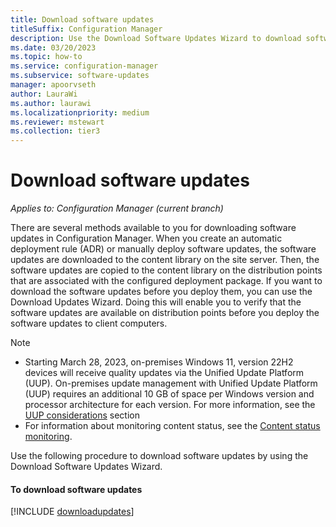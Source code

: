 ```yaml
---
title: Download software updates
titleSuffix: Configuration Manager
description: Use the Download Software Updates Wizard to download software updates and distribute them to distribution points so they are ready to deploy to clients.
ms.date: 03/20/2023
ms.topic: how-to
ms.service: configuration-manager
ms.subservice: software-updates
manager: apoorvseth
author: LauraWi
ms.author: laurawi
ms.localizationpriority: medium
ms.reviewer: mstewart
ms.collection: tier3
---
```




# Download software updates

*Applies to: Configuration Manager (current branch)*

There are several methods available to you for downloading software updates in Configuration Manager. When you create an automatic deployment rule (ADR) or manually deploy software updates, the software updates are downloaded to the content library on the site server. Then, the software updates are copied to the content library on the distribution points that are associated with the configured deployment package. If you want to download the software updates before you deploy them, you can use the Download Updates Wizard. Doing this will enable you to verify that the software updates are available on distribution points before you deploy the software updates to client computers.

> [!NOTE]
>  - Starting March 28, 2023, on-premises Windows 11, version 22H2 devices will receive quality updates via the Unified Update Platform (UUP). On-premises update management with Unified Update Platform (UUP) requires an additional 10 GB of space per Windows version and processor architecture for each version. For more information, see the [UUP considerations](/windows-server/administration/windows-server-update-services/plan/plan-your-wsus-deployment#uup-considerations) section
>  - For information about monitoring content status, see the [Content status monitoring](../deploy-use/monitor-software-updates.md#BKMK_ContentStatus).

Use the following procedure to download software updates by using the Download Software Updates Wizard.

#### To download software updates
[!INCLUDE [downloadupdates](../includes/downloadupdates.md)]

<!---
1.  In the Configuration Manager console, navigate to **Software Library** > **Software Updates**.

3.  Choose the software update to download by using one of the following methods:

    -   Select one or more software update groups from **Software Update Groups**, and then, on the **Home** tab, in the **Update Group** group, click **Download**.

    -   Select one or more software updates from **All Software Updates**, and then, on the **Home** tab, in the **Update** group, click **Download**.

        > [!NOTE]
        >  On the **All Software Updates** node, Configuration Manager displays only software updates with a **Critical** and **Security** classification that have been released in the last 30 days.

        > [!TIP]
        >  Click **Add Criteria** to filter the software updates that are displayed in the **All Software Updates** node, save search criteria that you often use, and then manage saved searches on the **Search** tab.

         The **Download Software Updates Wizard** opens.

4.  On the **Deployment Package** page, configure the following settings:

    1.  **Select deployment package**: Choose this setting to select an existing deployment package for the software updates that are in the deployment.

        > [!NOTE]
        >  Software updates that have already been downloaded to the selected deployment package will not be downloaded again.

    2.  **Create a new deployment package**: Select this setting to create a new deployment package for the software updates that are in the deployment. Configure the following settings:

        -   **Name**: Specifies the name of the deployment package. The package must have a unique name that briefly describes the package content.  It is limited to 50 characters.

        -   **Description**: Specifies the description of the deployment package. The package description provides information about the package contents and is limited to 127 characters.

        -   **Package source**: Specifies the location of the software update source files. Type a network path for the source location, for example, **\\\server\sharename\path**, or click **Browse** to find the network location. You must create the shared folder for the deployment package source files before you proceed to the next page.

            > [!NOTE]
            >  The deployment package source location that you specify cannot be used by another software deployment package.

            > [!IMPORTANT]
            >  The SMS Provider computer account and the user that is running the wizard to download the software updates must both have **Write** NTFS permissions on the download location. You should carefully restrict access to the download location in order to reduce the risk of attackers tampering with the software update source files.

            > [!IMPORTANT]
            >  You can change the package source location in the deployment package properties after Configuration Manager creates the deployment package. But if you do so, you must first copy the content from the original package source to the new package source location.

     Click **Next**.

5.  On the **Distribution Points** page, specify the distribution points or distribution point groups that will host the software update files, and then click **Next**. For more information about distribution points, see [Distribution point configurations](../../core/servers/deploy/configure/install-and-configure-distribution-points.md#bkmk_configs).

    > [!NOTE]
    >  The Distribution Points page is available only when you create a new software update deployment package.

6.  On the **Distribution Settings** page, specify the following settings:

    -   **Distribution priority**: Use this setting to specify the distribution priority for the deployment package. The distribution priority applies when the deployment package is sent to distribution points at child sites. Deployment packages are sent in priority order: **High**, **Medium**, or **Low**. Packages with identical priorities are sent in the order in which they were created. If there is no backlog, the package will process immediately regardless of its priority. By default, packages are sent using **Medium** priority.

    -   **Distribute the content for this package to preferred distribution points**: Use this setting to enable on-demand content distribution to preferred distribution points. When this setting is enabled, the management point creates a trigger for the distribution manager to distribute the content to all preferred distribution points when a client requests the content for the package and the content is not available on any preferred distribution points. For more information about preferred distribution points and on-demand content, see [Content source location scenarios](../../core/plan-design/hierarchy/fundamental-concepts-for-content-management.md#bkmk_CSLscenarios).

    -   **Prestaged distribution point settings**: Use this setting to specify how you want to distribute content to prestaged distribution points. Choose one of the following options:

        -   **Automatically download content when packages are assigned to distribution points**: Use this setting to ignore the prestage settings and distribute content to the distribution point.

        -   **Download only content changes to the distribution point**: Use this setting to prestage the initial content to the distribution point, and then distribute content changes to the distribution point.

        -   **Manually copy the content in this package to the distribution point**: Use this setting to always prestage content on the distribution point. This is the default setting.

         For more information about prestaging content to distribution points, see [Use Prestaged content](../../core/servers/deploy/configure/deploy-and-manage-content.md#bkmk_prestage).

     Click **Next**.

7.  On the **Download Location** page, specify location that Configuration Manager will use to download the software update source files. As needed, use the following options:

    -   **Download software updates from the Internet**: Select this setting to download the software updates from the location on the Internet. This is the default setting.

    -   **Download software updates from a location on the local network**: Select this setting to download software updates from a local folder or shared network folder. Use this setting when the computer running the wizard does not have Internet access.

        > [!NOTE]
        >  When you use this setting, download the software updates from any computer with Internet access, and then copy the software updates to a location on the local network that is accessible from the computer running the wizard.

     Click **Next**.

8.  On the **Language Selection** page, specify the languages for which the selected software updates are to be downloaded, and then click **Next**. Configuration Manager downloads the software updates only if they are available in the selected languages. Software updates that are not language-specific are always downloaded.

9. On the **Summary** page, verify the settings that you selected in the wizard, and then click **Next** to download the software updates.

10. On the **Completion** page, verify that the software updates were successfully downloaded, and then click **Close**.  --->
